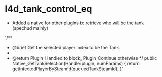 # l4d_tank_control_eq

- Added a native for other plugins to retrieve who will be the tank (spechud mainly)

`/**
 * @brief Get the selected player index to be the Tank.
 *
 * @return				Plugin_Handled to block, Plugin_Continue otherwise
 */
public Native_GetTankSelection(Handle:plugin, numParams)
{
	return getInfectedPlayerBySteamId(queuedTankSteamId);
}`